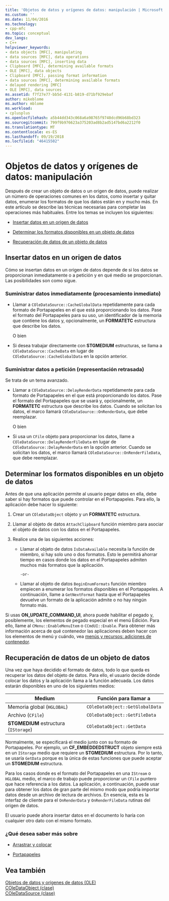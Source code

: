 ```yaml
---
title: 'Objetos de datos y orígenes de datos: manipulación | Microsoft Docs'
ms.custom: ''
ms.date: 11/04/2016
ms.technology:
- cpp-mfc
ms.topic: conceptual
dev_langs:
- C++
helpviewer_keywords:
- data objects [MFC], manipulating
- data sources [MFC], data operations
- data sources [MFC], inserting data
- Clipboard [MFC], determining available formats
- OLE [MFC], data objects
- Clipboard [MFC], passing format information
- data sources [MFC], determining available formats
- delayed rendering [MFC]
- OLE [MFC], data sources
ms.assetid: f7f27e77-bb5d-4131-b819-d71bf929ebaf
author: mikeblome
ms.author: mblome
ms.workload:
- cplusplus
ms.openlocfilehash: a5b44dd343c068a6a98765f9740dcd96b68bd323
ms.sourcegitcommit: 799f9b976623a375203ad8b2ad5147bd6a2212f0
ms.translationtype: MT
ms.contentlocale: es-ES
ms.lasthandoff: 09/19/2018
ms.locfileid: "46415502"
---
```

# <a name="data-objects-and-data-sources-manipulation"></a>Objetos de datos y orígenes de datos: manipulación

Después de crear un objeto de datos o un origen de datos, puede realizar un número de operaciones comunes en los datos, como insertar y quitar datos, enumerar los formatos de que los datos están en y mucho más. En este artículo se describe las técnicas necesarias para completar las operaciones más habituales. Entre los temas se incluyen los siguientes:

- [Insertar datos en un origen de datos](#_core_inserting_data_into_a_data_source)

- [Determinar los formatos disponibles en un objeto de datos](#_core_determining_the_formats_available_in_a_data_object)

- [Recuperación de datos de un objeto de datos](#_core_retrieving_data_from_a_data_object)

##  <a name="_core_inserting_data_into_a_data_source"></a> Insertar datos en un origen de datos

Cómo se insertan datos en un origen de datos depende de si los datos se proporcionan inmediatamente o a petición y en qué medio se proporcionan. Las posibilidades son como sigue.

### <a name="supplying-data-immediately-immediate-rendering"></a>Suministrar datos inmediatamente (procesamiento inmediato)

- Llamar a `COleDataSource::CacheGlobalData` repetidamente para cada formato de Portapapeles en el que está proporcionando los datos. Pase el formato del Portapapeles para su uso, un identificador de la memoria que contiene los datos y, opcionalmente, un **FORMATETC** estructura que describe los datos.

     O bien

- Si desea trabajar directamente con **STGMEDIUM** estructuras, se llama a `COleDataSource::CacheData` en lugar de `COleDataSource::CacheGlobalData` en la opción anterior.

### <a name="supplying-data-on-demand-delayed-rendering"></a>Suministrar datos a petición (representación retrasada)

Se trata de un tema avanzado.

- Llamar a `COleDataSource::DelayRenderData` repetidamente para cada formato de Portapapeles en el que está proporcionando los datos. Pase el formato del Portapapeles que se usará y, opcionalmente, un **FORMATETC** estructura que describe los datos. Cuando se solicitan los datos, el marco llamará `COleDataSource::OnRenderData`, que debe reemplazar.

     O bien

- Si usa un `CFile` objeto para proporcionar los datos, llame a `COleDataSource::DelayRenderFileData` en lugar de `COleDataSource::DelayRenderData` en la opción anterior. Cuando se solicitan los datos, el marco llamará `COleDataSource::OnRenderFileData`, que debe reemplazar.

##  <a name="_core_determining_the_formats_available_in_a_data_object"></a> Determinar los formatos disponibles en un objeto de datos

Antes de que una aplicación permite al usuario pegar datos en ella, debe saber si hay formatos que puede controlar en el Portapapeles. Para ello, la aplicación debe hacer lo siguiente:

1. Crear un `COleDataObject` objeto y un **FORMATETC** estructura.

1. Llamar al objeto de datos `AttachClipboard` función miembro para asociar el objeto de datos con los datos en el Portapapeles.

1. Realice una de las siguientes acciones:

   - Llamar al objeto de datos `IsDataAvailable` necesita la función de miembro, si hay solo uno o dos formatos. Esto le permitirá ahorrar tiempo en casos donde los datos en el Portapapeles admiten muchos más formatos que la aplicación.

         -or-

   - Llamar al objeto de datos `BeginEnumFormats` función miembro empiecen a enumerar los formatos disponibles en el Portapapeles. A continuación, llame a `GetNextFormat` hasta que el Portapapeles devuelve un formato de la aplicación admite o no hay ningún formato más.

Si usas **ON_UPDATE_COMMAND_UI**, ahora puede habilitar el pegado y, posiblemente, los elementos de pegado especial en el menú Edición. Para ello, llame al `CMenu::EnableMenuItem` o `CCmdUI::Enable`. Para obtener más información acerca de qué contenedor las aplicaciones deben hacer con los elementos de menú y cuándo, vea [menús y recursos: adiciones de contenedor](../mfc/menus-and-resources-container-additions.md).

##  <a name="_core_retrieving_data_from_a_data_object"></a> Recuperación de datos de un objeto de datos

Una vez que haya decidido el formato de datos, todo lo que queda es recuperar los datos del objeto de datos. Para ello, el usuario decide dónde colocar los datos y la aplicación llama a la función adecuada. Los datos estarán disponibles en uno de los siguientes medios:

|Medium|Función para llamar a|
|------------|----------------------|
|Memoria global (`HGLOBAL`)|`COleDataObject::GetGlobalData`|
|Archivo (`CFile`)|`COleDataObject::GetFileData`|
|**STGMEDIUM** estructura (`IStorage`)|`COleDataObject::GetData`|

Normalmente, se especificará el medio junto con su formato de Portapapeles. Por ejemplo, un **CF_EMBEDDEDSTRUCT** objeto siempre está en un `IStorage` medio que requiere un **STGMEDIUM** estructura. Por lo tanto, se usaría `GetData` porque es la única de estas funciones que puede aceptar un **STGMEDIUM** estructura.

Para los casos donde es el formato del Portapapeles en una `IStream` o `HGLOBAL` medio, el marco de trabajo puede proporcionar un `CFile` puntero que hace referencia a los datos. La aplicación, a continuación, puede usar para obtener los datos de gran parte del mismo modo que podría importar datos desde un archivo de lectura de archivos. En esencia, esta es la interfaz de cliente para el `OnRenderData` y `OnRenderFileData` rutinas del origen de datos.

El usuario puede ahora insertar datos en el documento lo haría con cualquier otro dato con el mismo formato.

### <a name="what-do-you-want-to-know-more-about"></a>¿Qué desea saber más sobre

- [Arrastrar y colocar](../mfc/drag-and-drop-ole.md)

- [Portapapeles](../mfc/clipboard.md)

## <a name="see-also"></a>Vea también

[Objetos de datos y orígenes de datos (OLE)](../mfc/data-objects-and-data-sources-ole.md)<br/>
[COleDataObject (clase)](../mfc/reference/coledataobject-class.md)<br/>
[COleDataSource (clase)](../mfc/reference/coledatasource-class.md)
